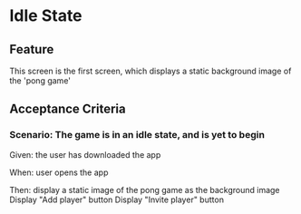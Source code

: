 # Idle State

## Feature

This screen is the first screen, which displays a static background 
image of the 'pong game'

## Acceptance Criteria

### Scenario: The game is in an idle state, and is yet to begin

  Given: the user has downloaded the app
  
  When: user opens the app

  Then: display a static image of the pong game as the background image
  Display "Add player" button
  Display "Invite player" button
